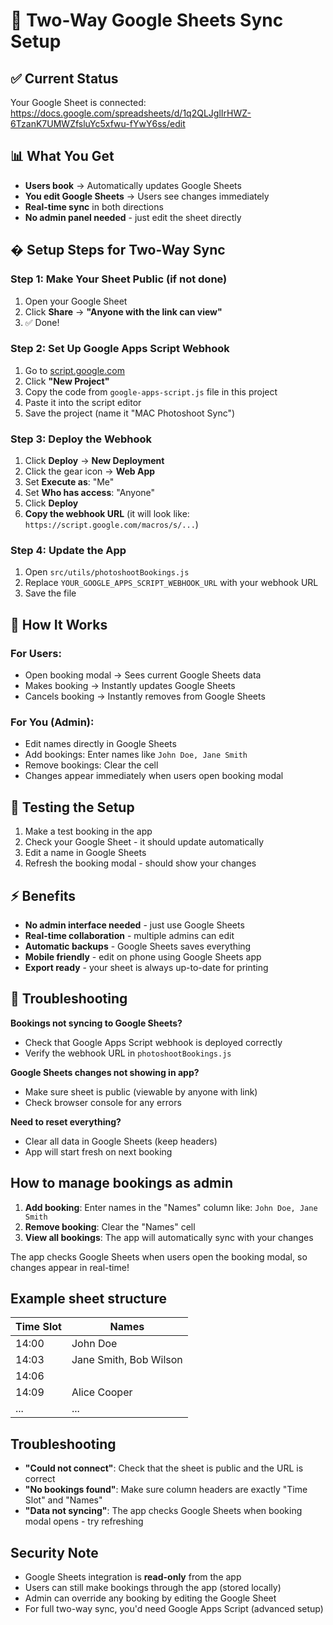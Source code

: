 # 🔄 Two-Way Google Sheets Sync Setup

## ✅ Current Status
Your Google Sheet is connected: https://docs.google.com/spreadsheets/d/1q2QLJglIrHWZ-6TzanK7UMWZfsluYc5xfwu-fYwY6ss/edit

## 📊 What You Get
- **Users book** → Automatically updates Google Sheets
- **You edit Google Sheets** → Users see changes immediately  
- **Real-time sync** in both directions
- **No admin panel needed** - just edit the sheet directly

## � Setup Steps for Two-Way Sync

### Step 1: Make Your Sheet Public (if not done)
1. Open your Google Sheet
2. Click **Share** → **"Anyone with the link can view"**
3. ✅ Done!

### Step 2: Set Up Google Apps Script Webhook
1. Go to [script.google.com](https://script.google.com)
2. Click **"New Project"**
3. Copy the code from `google-apps-script.js` file in this project
4. Paste it into the script editor
5. Save the project (name it "MAC Photoshoot Sync")

### Step 3: Deploy the Webhook
1. Click **Deploy** → **New Deployment**
2. Click the gear icon → **Web App**
3. Set **Execute as**: "Me"
4. Set **Who has access**: "Anyone"
5. Click **Deploy**
6. **Copy the webhook URL** (it will look like: `https://script.google.com/macros/s/...`)

### Step 4: Update the App
1. Open `src/utils/photoshootBookings.js`
2. Replace `YOUR_GOOGLE_APPS_SCRIPT_WEBHOOK_URL` with your webhook URL
3. Save the file

## 🎯 How It Works

### For Users:
- Open booking modal → Sees current Google Sheets data
- Makes booking → Instantly updates Google Sheets
- Cancels booking → Instantly removes from Google Sheets

### For You (Admin):
- Edit names directly in Google Sheets
- Add bookings: Enter names like `John Doe, Jane Smith`
- Remove bookings: Clear the cell
- Changes appear immediately when users open booking modal

## 🧪 Testing the Setup

1. Make a test booking in the app
2. Check your Google Sheet - it should update automatically
3. Edit a name in Google Sheets
4. Refresh the booking modal - should show your changes

## ⚡ Benefits

- **No admin interface needed** - just use Google Sheets
- **Real-time collaboration** - multiple admins can edit
- **Automatic backups** - Google Sheets saves everything
- **Mobile friendly** - edit on phone using Google Sheets app
- **Export ready** - your sheet is always up-to-date for printing

## 🔧 Troubleshooting

**Bookings not syncing to Google Sheets?**
- Check that Google Apps Script webhook is deployed correctly
- Verify the webhook URL in `photoshootBookings.js`

**Google Sheets changes not showing in app?**
- Make sure sheet is public (viewable by anyone with link)
- Check browser console for any errors

**Need to reset everything?**
- Clear all data in Google Sheets (keep headers)
- App will start fresh on next booking

## How to manage bookings as admin

1. **Add booking**: Enter names in the "Names" column like: `John Doe, Jane Smith`
2. **Remove booking**: Clear the "Names" cell
3. **View all bookings**: The app will automatically sync with your changes

The app checks Google Sheets when users open the booking modal, so changes appear in real-time!

## Example sheet structure

| Time Slot | Names |
|-----------|-------|
| 14:00     | John Doe |
| 14:03     | Jane Smith, Bob Wilson |
| 14:06     | |
| 14:09     | Alice Cooper |
| ...       | ... |

## Troubleshooting

- **"Could not connect"**: Check that the sheet is public and the URL is correct
- **"No bookings found"**: Make sure column headers are exactly "Time Slot" and "Names"
- **"Data not syncing"**: The app checks Google Sheets when booking modal opens - try refreshing

## Security Note

- Google Sheets integration is **read-only** from the app
- Users can still make bookings through the app (stored locally)
- Admin can override any booking by editing the Google Sheet
- For full two-way sync, you'd need Google Apps Script (advanced setup)